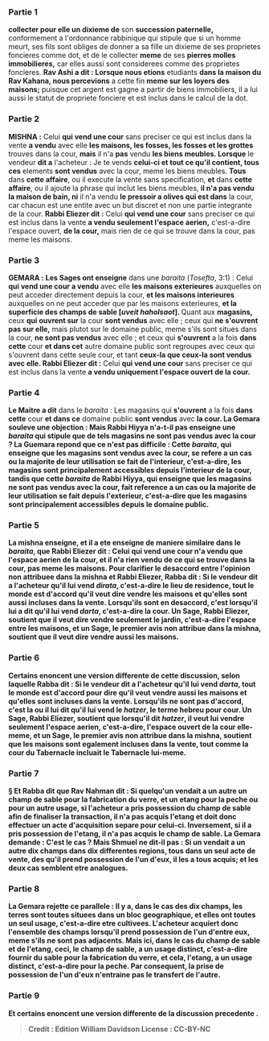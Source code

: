 
### Partie 1
<b>collecter pour elle un dixieme de</b> son <b>succession paternelle,</b> conformement a l'ordonnance rabbinique qui stipule que si un homme meurt, ses fils sont obliges de donner a sa fille un dixieme de ses proprietes foncieres comme dot, et de le collecter <b>meme</b> de ses <b>pierres molles immobilieres,</b> car elles aussi sont considerees comme des proprietes foncieres. <b>Rav Ashi a dit : Lorsque nous etions</b> etudiants <b>dans la maison du Rav Kahana, nous percevions</b> a cette fin <b>meme sur les loyers des maisons;</b> puisque cet argent est gagne a partir de biens immobiliers, il a lui aussi le statut de propriete fonciere et est inclus dans le calcul de la dot.

### Partie 2
<strong>MISHNA :</strong> Celui <b>qui vend une cour</b> sans preciser ce qui est inclus dans la vente <b>a vendu</b> avec elle <b>les maisons, les fosses, les fosses et les grottes</b> trouves dans la cour, <b>mais</b> il n'a <b>pas</b> vendu <b>les biens meubles. Lorsque</b> le vendeur <b>dit a</b> l'acheteur : Je te vends <b>celui-ci et tout ce qu'il contient, tous ces</b> elements <b>sont vendus</b> avec la cour, meme les biens meubles. <b>Tous</b> dans <b>cette affaire</b>, ou il execute la vente sans specification, <b>et</b> dans <b>cette affaire</b>, ou il ajoute la phrase qui inclut les biens meubles, <b>il n'a pas vendu la maison de bain, ni</b> il n'a vendu <b>le pressoir a olives qui est dans</b> la cour, car chacun est une entite avec un but discret et non une partie integrante de la cour. <b>Rabbi Eliezer dit :</b> Celui <b>qui vend une cour</b> sans preciser ce qui est inclus dans la vente <b>a vendu seulement l'espace aerien,</b> c'est-a-dire l'espace ouvert, <b>de la cour,</b> mais rien de ce qui se trouve dans la cour, pas meme les maisons.

### Partie 3
<strong>GEMARA :</strong> <b>Les Sages ont enseigne</b> dans une <i>baraita</i> (<i>Tosefta</i>, 3:1) : Celui <b>qui vend une cour a vendu</b> avec elle <b>les maisons exterieures</b> auxquelles on peut acceder directement depuis la cour, <b>et les maisons interieures</b> auxquelles on ne peut acceder que par les maisons exterieures, <b>et la superficie des champs de sable [<i>uveit haholsaot</i>]. </b> Quant aux <b>magasins,</b> ceux <b>qui ouvrent sur</b> la cour <b>sont vendus</b> avec elle ; </b> ceux qui <b>ne s'ouvrent pas sur elle,</b> mais plutot sur le domaine public, meme s'ils sont situes dans la cour, <b>ne sont pas vendus</b> avec elle ; </b> et ceux qui <b>s'ouvrent</b> a la fois <b>dans cette</b> cour <b>et dans cet</b> autre domaine public sont regroupes avec ceux qui s'ouvrent dans cette seule cour, et tant <b>ceux-la que ceux-la sont vendus avec elle. Rabbi Eliezer dit :</b> Celui <b>qui vend une cour</b> sans preciser ce qui est inclus dans la vente <b>a vendu uniquement l'espace ouvert de la cour.</b>

### Partie 4
<b>Le Maitre a dit</b> dans le <i>baraita</i> : Les magasins qui <b>s'ouvrent</b> a la fois <b>dans cette</b> cour <b>et dans ce</b> domaine public <b>sont vendus</b> avec <b>la cour. La Gemara souleve une objection : <b>Mais Rabbi Hiyya n'a-t-il pas enseigne</b> une <i>baraita</i> qui stipule que de tels magasins <b>ne sont pas vendus avec</b> la cour ? La Guemara repond que ce n'est <b>pas difficile : Cette</b> <i>baraita</i>, qui enseigne que les magasins sont vendus avec la cour, se refere a un cas <b>ou la majorite de leur utilisation se fait de l'interieur,</b> c'est-a-dire, les magasins sont principalement accessibles depuis l'interieur de la cour, tandis que <b>cette</b> <i>baraita</i> de Rabbi Hiyya, qui enseigne que les magasins ne sont pas vendus avec la cour, fait reference a un cas <b>ou la majorite de leur utilisation se fait depuis l'exterieur,</b> c'est-a-dire que les magasins sont principalement accessibles depuis le domaine public.

### Partie 5
La mishna enseigne, et il a ete enseigne de maniere similaire dans le <i>baraita</i>, que <b>Rabbi Eliezer dit :</b> Celui <b>qui vend une cour n'a vendu que l'espace aerien de la cour,</b> et il n'a rien vendu de ce qui se trouve dans la cour, pas meme les maisons. Pour clarifier le desaccord entre l'opinion non attribuee dans la mishna et Rabbi Eliezer, <b>Rabba dit : Si</b> le vendeur <b>dit a</b> l'acheteur qu'il lui vend <b><i>dirata</i>,</b> c'est-a-dire le lieu de residence, <b>tout le monde est d'accord qu'il veut dire</b> vendre <b>les maisons</b> et qu'elles sont aussi incluses dans la vente. <b>Lorsqu'ils sont en desaccord,</b> c'est <b>lorsqu'il lui a dit</b> qu'il lui vend <b><i>darta</i>,</b> c'est-a-dire la cour. Un <b>Sage,</b> Rabbi Eliezer, <b>soutient</b> que <b>il veut dire</b> vendre seulement <b>le jardin,</b> c'est-a-dire l'espace entre les maisons, <b>et</b> un <b>Sage,</b> le premier avis non attribue dans la mishna, <b>soutient</b> que <b>il veut dire</b> vendre aussi <b>les maisons.</b>

### Partie 6
<b>Certains enoncent</b> une version differente de cette discussion, selon laquelle <b>Rabba dit : Si</b> le vendeur <b>dit a</b> l'acheteur qu'il lui vend <b><i>darta</i>, tout le monde est d'accord pour dire qu'il veut</b> vendre aussi <b>les maisons</b> et qu'elles sont incluses dans la vente. <b>Lorsqu'ils ne sont pas d'accord,</b> c'est <b>la ou il lui dit</b> qu'il lui vend le <b><i>hatzer</i>,</b> le terme hebreu pour cour. Un <b>Sage,</b> Rabbi Eliezer, <b>soutient</b> que lorsqu'il dit <b><i>hatzer</i>, il veut</b> lui vendre seulement <b>l'espace aerien,</b> c'est-a-dire, l'espace ouvert de la cour elle-meme, <b>et</b> un <b>Sage,</b> le premier avis non attribue dans la mishna, <b>soutient</b> que les maisons sont egalement incluses dans la vente, tout comme <b>la cour du Tabernacle</b> incluait le Tabernacle lui-meme.

### Partie 7
§ <b>Et Rabba dit</b> que <b>Rav Nahman dit :</b> Si quelqu'un <b>vendait</b> a un autre <b>un champ de sable</b> pour la fabrication du verre, <b>et un etang</b> pour la peche ou pour un autre usage, si l'acheteur <b>a pris possession du champ de sable</b> afin de finaliser la transaction, <b>il n'a pas acquis l'etang</b> et doit donc effectuer un acte d'acquisition separe pour celui-ci. Inversement, si <b>il a pris possession de l'etang, il n'a pas acquis le champ de sable.</b> La Gemara demande : <b>C'est le cas ? Mais Shmuel ne dit-il pas :</b> Si un <b>vendait</b> a un autre <b>dix champs dans dix</b> differentes <b>regions,</b> tous dans un seul acte de vente, <b>des qu'il prend possession de l'un d'eux, il les a tous acquis;</b> et les deux cas semblent etre analogues.

### Partie 8
La Gemara rejette ce parallele : <b>Il y a,</b> dans le cas des dix champs, <b>les terres sont</b> toutes situees dans <b>un</b> <b>bloc geographique, et elles ont toutes un seul usage,</b> c'est-a-dire etre cultivees. L'acheteur acquiert donc l'ensemble des champs lorsqu'il prend possession de l'un d'entre eux, meme s'ils ne sont pas adjacents. <b>Mais ici,</b> dans le cas du champ de sable et de l'etang, <b>ceci,</b> le champ de sable, a <b>un usage distinct,</b> c'est-a-dire fournir du sable pour la fabrication du verre, <b>et cela,</b> l'etang, a <b>un usage distinct,</b> c'est-a-dire pour la peche. Par consequent, la prise de possession de l'un d'eux n'entraine pas le transfert de l'autre.

### Partie 9
<b>Et certains enoncent</b> une version differente de la discussion precedente .

>Credit : Edition William Davidson
>License : CC-BY-NC
